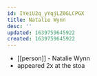 ```yaml
---
id: IYeiU2q_yYqjLZ0GLCPGX
title: Natalie Wynn
desc: ''
updated: 1639759645922
created: 1639759645922
---
```



- [[person]] - Natalie Wynn
- appeared 2x at the stoa
